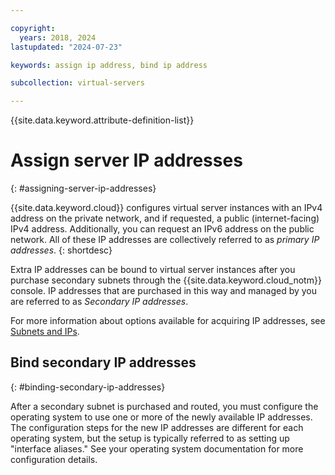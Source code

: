 ```yaml
---

copyright:
  years: 2018, 2024
lastupdated: "2024-07-23"

keywords: assign ip address, bind ip address

subcollection: virtual-servers

---
```


{{site.data.keyword.attribute-definition-list}}

# Assign server IP addresses
{: #assigning-server-ip-addresses}

{{site.data.keyword.cloud}} configures virtual server instances with an IPv4 address on the private network, and if requested, a public (internet-facing) IPv4 address. Additionally, you can request an IPv6 address on the public network. All of these IP addresses are collectively referred to as _primary IP addresses_.
{: shortdesc}

Extra IP addresses can be bound to virtual server instances after you purchase secondary subnets through the {{site.data.keyword.cloud_notm}} console. IP addresses that are purchased in this way and managed by you are referred to as _Secondary IP addresses_.

For more information about options available for acquiring IP addresses, see [Subnets and IPs](/docs/subnets?topic=subnets-about-subnets-and-ips).

## Bind secondary IP addresses
{: #binding-secondary-ip-addresses}

After a secondary subnet is purchased and routed, you must configure the operating system to use one or more of the newly available IP addresses. The configuration steps for the new IP addresses are different for each operating system, but the setup is typically referred to as setting up "interface aliases." See your operating system documentation for more configuration details.
